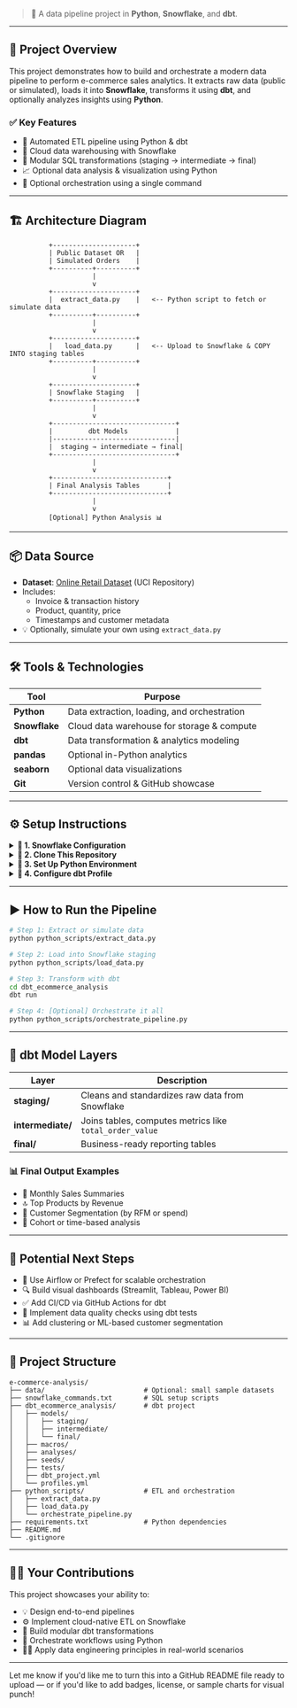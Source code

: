 


> 🚀 A data pipeline project in **Python**, **Snowflake**, and **dbt**.


---

## 📌 Project Overview

This project demonstrates how to build and orchestrate a modern data pipeline to perform e-commerce sales analytics. It extracts raw data (public or simulated), loads it into **Snowflake**, transforms it using **dbt**, and optionally analyzes insights using **Python**.

### ✅ Key Features
- 🔄 Automated ETL pipeline using Python & dbt
- 🧊 Cloud data warehousing with Snowflake
- 🧱 Modular SQL transformations (staging → intermediate → final)
- 📈 Optional data analysis & visualization using Python
- 🤖 Optional orchestration using a single command

---

## 🏗️ Architecture Diagram

```text
          +---------------------+
          | Public Dataset OR   |
          | Simulated Orders    |
          +----------+----------+
                     |
                     v
          +---------------------+
          |  extract_data.py    |   <-- Python script to fetch or simulate data
          +----------+----------+
                     |
                     v
          +---------------------+
          |   load_data.py      |   <-- Upload to Snowflake & COPY INTO staging tables
          +----------+----------+
                     |
                     v
          +---------------------+
          | Snowflake Staging   |
          +----------+----------+
                     |
                     v
          +-------------------------------+
          |         dbt Models            |
          |-------------------------------|
          |  staging → intermediate → final|
          +-------------------------------+
                     |
                     v
          +-----------------------------+
          | Final Analysis Tables       |
          +-----------------------------+
                     |
                     v
          [Optional] Python Analysis 📊
```

---

## 📦 Data Source

- **Dataset**: [Online Retail Dataset](https://archive.ics.uci.edu/ml/datasets/online+retail) (UCI Repository)  
- Includes:
  - Invoice & transaction history
  - Product, quantity, price
  - Timestamps and customer metadata
- 💡 Optionally, simulate your own using `extract_data.py`

---

## 🛠️ Tools & Technologies

| Tool          | Purpose                                  |
|---------------|------------------------------------------|
| **Python**    | Data extraction, loading, and orchestration |
| **Snowflake** | Cloud data warehouse for storage & compute |
| **dbt**       | Data transformation & analytics modeling   |
| **pandas**    | Optional in-Python analytics               |
| **seaborn**   | Optional data visualizations               |
| **Git**       | Version control & GitHub showcase          |

---

## ⚙️ Setup Instructions

<details>
<summary><strong>🔐 1. Snowflake Configuration</strong></summary>

Use `snowflake_commands.txt` to set up:

- A dedicated **role** (e.g., `DBT_ROLE`)
- A **user** (e.g., `dbt_user`)
- A **warehouse** (e.g., `ECOMMERCE_WH`)
- A **database** and **schema** (e.g., `ECOMMERCE_DB.STAGING`)
</details>

<details>
<summary><strong>📁 2. Clone This Repository</strong></summary>

```bash
git clone https://github.com/abhishekvpsingh/e-commerce-analysis.git
cd e-commerce-analysis
```
</details>

<details>
<summary><strong>🐍 3. Set Up Python Environment</strong></summary>

```bash
python -m venv venv
source venv/bin/activate  # On Windows: venv\Scripts\activate
pip install -r requirements.txt
```
</details>

<details>
<summary><strong>🔧 4. Configure dbt Profile</strong></summary>

Create `~/.dbt/profiles.yml`:

```yaml
ecommerce_analysis:
  target: dev
  outputs:
    dev:
      type: snowflake
      account: <your_account>
      user: dbt_user
      password: <your_password>
      role: DBT_ROLE
      database: ECOMMERCE_DB
      warehouse: ECOMMERCE_WH
      schema: STAGING
      threads: 1
```
</details>

---

## ▶️ How to Run the Pipeline

```bash
# Step 1: Extract or simulate data
python python_scripts/extract_data.py

# Step 2: Load into Snowflake staging
python python_scripts/load_data.py

# Step 3: Transform with dbt
cd dbt_ecommerce_analysis
dbt run

# Step 4: [Optional] Orchestrate it all
python python_scripts/orchestrate_pipeline.py
```

---

## 🧠 dbt Model Layers

| Layer        | Description |
|--------------|-------------|
| **staging/** | Cleans and standardizes raw data from Snowflake |
| **intermediate/** | Joins tables, computes metrics like `total_order_value` |
| **final/** | Business-ready reporting tables |
  
### 📊 Final Output Examples
- 📅 Monthly Sales Summaries  
- 🔝 Top Products by Revenue  
- 👥 Customer Segmentation (by RFM or spend)  
- 🧮 Cohort or time-based analysis

---

## 🔮 Potential Next Steps

- 🔁 Use Airflow or Prefect for scalable orchestration  
- 🔍 Build visual dashboards (Streamlit, Tableau, Power BI)  
- ✅ Add CI/CD via GitHub Actions for dbt  
- 🧪 Implement data quality checks using dbt tests  
- 📊 Add clustering or ML-based customer segmentation  

---

## 📂 Project Structure

```text
e-commerce-analysis/
├── data/                         # Optional: small sample datasets
├── snowflake_commands.txt        # SQL setup scripts
├── dbt_ecommerce_analysis/       # dbt project
│   ├── models/
│   │   ├── staging/
│   │   ├── intermediate/
│   │   └── final/
│   ├── macros/
│   ├── analyses/
│   ├── seeds/
│   ├── tests/
│   ├── dbt_project.yml
│   └── profiles.yml
├── python_scripts/               # ETL and orchestration
│   ├── extract_data.py
│   ├── load_data.py
│   └── orchestrate_pipeline.py
├── requirements.txt              # Python dependencies
├── README.md
└── .gitignore
```

---

## 👨‍💻 Your Contributions

This project showcases your ability to:
- 💡 Design end-to-end pipelines
- ⚙️ Implement cloud-native ETL on Snowflake
- 🧱 Build modular dbt transformations
- 🤖 Orchestrate workflows using Python
- 🧑‍🎓 Apply data engineering principles in real-world scenarios

---

Let me know if you'd like me to turn this into a GitHub README file ready to upload — or if you'd like to add badges, license, or sample charts for visual punch!

